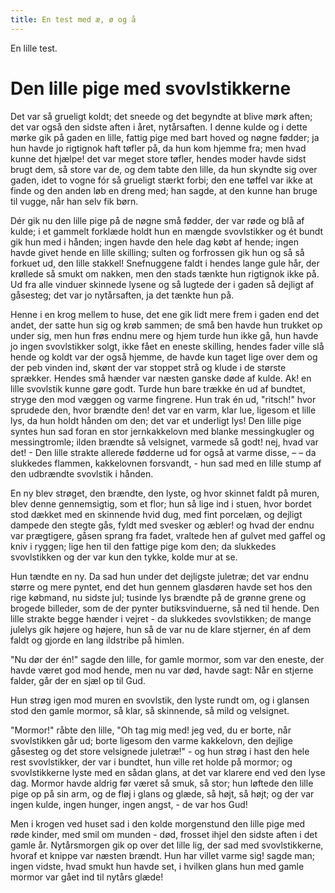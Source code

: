 ```yaml
---
title: En test med æ, ø og å
---
```

En lille test.

# Den lille pige med svovlstikkerne

Det var så grueligt koldt; det sneede og det begyndte at blive mørk aften; det var også den sidste aften i året, nytårsaften. I denne kulde og i dette mørke gik på gaden en lille, fattig pige med bart hoved og nøgne fødder; ja hun havde jo rigtignok haft tøfler på, da hun kom hjemme fra; men hvad kunne det hjælpe! det var meget store tøfler, hendes moder havde sidst brugt dem, så store var de, og dem tabte den lille, da hun skyndte sig over gaden, idet to vogne fór så grueligt stærkt forbi; den ene tøffel var ikke at finde og den anden løb en dreng med; han sagde, at den kunne han bruge til vugge, når han selv fik børn.

Dér gik nu den lille pige på de nøgne små fødder, der var røde og blå af kulde; i et gammelt forklæde holdt hun en mængde svovlstikker og ét bundt gik hun med i hånden; ingen havde den hele dag købt af hende; ingen havde givet hende en lille skilling; sulten og forfrossen gik hun og så så forkuet ud, den lille stakkel! Snefnuggene faldt i hendes lange gule hår, der krøllede så smukt om nakken, men den stads tænkte hun rigtignok ikke på. Ud fra alle vinduer skinnede lysene og så lugtede der i gaden så dejligt af gåsesteg; det var jo nytårsaften, ja det tænkte hun på.

Henne i en krog mellem to huse, det ene gik lidt mere frem i gaden end det andet, der satte hun sig og krøb sammen; de små ben havde hun trukket op under sig, men hun frøs endnu mere og hjem turde hun ikke gå, hun havde jo ingen svovlstikker solgt, ikke fået en eneste skilling, hendes fader ville slå hende og koldt var der også hjemme, de havde kun taget lige over dem og der peb vinden ind, skønt der var stoppet strå og klude i de største sprækker. Hendes små hænder var næsten ganske døde af kulde. Ak! en lille svovlstik kunne gøre godt. Turde hun bare trække én ud af bundtet, stryge den mod væggen og varme fingrene. Hun trak én ud, "ritsch!" hvor sprudede den, hvor brændte den! det var en varm, klar lue, ligesom et lille lys, da hun holdt hånden om den; det var et underligt lys! Den lille pige syntes hun sad foran en stor jernkakkelovn med blanke messingkugler og messingtromle; ilden brændte så velsignet, varmede så godt! nej, hvad var det! - Den lille strakte allerede fødderne ud for også at varme disse, – – da slukkedes flammen, kakkelovnen forsvandt, - hun sad med en lille stump af den udbrændte svovlstik i hånden.

En ny blev strøget, den brændte, den lyste, og hvor skinnet faldt på muren, blev denne gennemsigtig, som et flor; hun så lige ind i stuen, hvor bordet stod dækket med en skinnende hvid dug, med fint porcelæn, og dejligt dampede den stegte gås, fyldt med svesker og æbler! og hvad der endnu var prægtigere, gåsen sprang fra fadet, vraltede hen af gulvet med gaffel og kniv i ryggen; lige hen til den fattige pige kom den; da slukkedes svovlstikken og der var kun den tykke, kolde mur at se.

Hun tændte en ny. Da sad hun under det dejligste juletræ; det var endnu større og mere pyntet, end det hun gennem glasdøren havde set hos den rige købmand, nu sidste jul; tusinde lys brændte på de grønne grene og brogede billeder, som de der pynter butiksvinduerne, så ned til hende. Den lille strakte begge hænder i vejret - da slukkedes svovlstikken; de mange julelys gik højere og højere, hun så de var nu de klare stjerner, én af dem faldt og gjorde en lang ildstribe på himlen.

"Nu dør der én!" sagde den lille, for gamle mormor, som var den eneste, der havde været god mod hende, men nu var død, havde sagt: Når en stjerne falder, går der en sjæl op til Gud.

Hun strøg igen mod muren en svovlstik, den lyste rundt om, og i glansen stod den gamle mormor, så klar, så skinnende, så mild og velsignet.

"Mormor!" råbte den lille, "Oh tag mig med! jeg ved, du er borte, når svovlstikken går ud; borte ligesom den varme kakkelovn, den dejlige gåsesteg og det store velsignede juletræ!" - og hun strøg i hast den hele rest svovlstikker, der var i bundtet, hun ville ret holde på mormor; og svovlstikkerne lyste med en sådan glans, at det var klarere end ved den lyse dag. Mormor havde aldrig før været så smuk, så stor; hun løftede den lille pige op på sin arm, og de fløj i glans og glæde, så højt, så højt; og der var ingen kulde, ingen hunger, ingen angst, - de var hos Gud!

Men i krogen ved huset sad i den kolde morgenstund den lille pige med røde kinder, med smil om munden - død, frosset ihjel den sidste aften i det gamle år. Nytårsmorgen gik op over det lille lig, der sad med svovlstikkerne, hvoraf et knippe var næsten brændt. Hun har villet varme sig! sagde man; ingen vidste, hvad smukt hun havde set, i hvilken glans hun med gamle mormor var gået ind til nytårs glæde!
